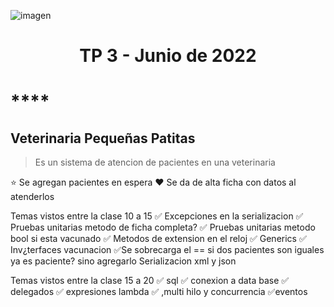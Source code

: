 ![imagen](https://.png)

<h1 align="center">TP 3 - Junio de 2022</h1>

# \*\*\*\*

## Veterinaria **Pequeñas Patitas**

> Es un sistema de atencion de pacientes en una veterinaria

⭐️ Se agregan pacientes en espera
❤ Se da de alta ficha con datos al atenderlos

Temas vistos entre la clase 10 a 15
✅ Excepciones en la serializacion
✅ Pruebas unitarias metodo de ficha completa?
✅ Pruebas unitarias metodo bool si esta vacunado
✅ Metodos de extension en el reloj
✅ Generics
✅ Inv¿terfaces vacunacion
✅Se sobrecarga el == si dos pacientes son iguales
ya es paciente? sino agregarlo
Serializacion xml y json

Temas vistos entre la clase 15 a 20
✅ sql
✅ conexion a data base
✅ delegados
✅ expresiones lambda
✅ ,multi hilo y concurrencia
✅eventos
